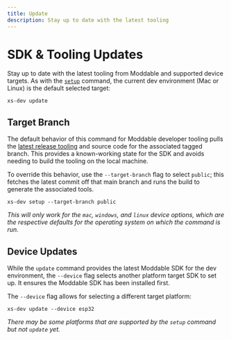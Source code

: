 ```yaml
---
title: Update
description: Stay up to date with the latest tooling
---
```


# SDK & Tooling Updates

Stay up to date with the latest tooling from Moddable and supported device targets. As with the [`setup`](/features/setup) command, the current dev environment (Mac or Linux) is the default selected target:

```
xs-dev update
```

## Target Branch

The default behavior of this command for Moddable developer tooling pulls the [latest release tooling](https://github.com/Moddable-OpenSource/moddable/releases) and source code for the associated tagged branch. This provides a known-working state for the SDK and avoids needing to build the tooling on the local machine. 

To override this behavior, use the `--target-branch` flag to select `public`; this fetches the latest commit off that main branch and runs the build to generate the associated tools.

```
xs-dev setup --target-branch public
```

_This will only work for the `mac`, `windows`, and `linux` device options, which are the respective defaults for the operating system on which the command is run._

## Device Updates

While the `update` command provides the latest Moddable SDK for the dev environment, the `--device` flag selects another platform target SDK to set up. It ensures the Moddable SDK has been installed first.

The `--device` flag allows for selecting a different target platform:

```
xs-dev update --device esp32
```

_There may be some platforms that are supported by the `setup` command but not `update` yet._
